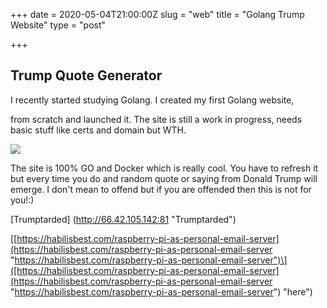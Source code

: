 +++
date = 2020-05-04T21:00:00Z
slug = "web"
title = "Golang Trump Website"
type = "post"

+++
## Trump Quote Generator

I recently started studying Golang. I created my first Golang website,

from scratch and launched it. The site is still a work in progress, needs basic stuff like certs and domain but WTH.

![](https://www.askideas.com/media/09/Cute-Baby-Smiley-Face-Funny-Image.jpg)

The site is 100% GO and Docker which is really cool. You have to refresh it but every time you do and random quote or saying from Donald Trump will emerge. I don't mean to offend but if you are offended then this is not for you!:)

\[Trumptarded\] (http://66.42.105.142:81 "Trumptarded")

\[[https://habilisbest.com/raspberry-pi-as-personal-email-server](https://habilisbest.com/raspberry-pi-as-personal-email-server "https://habilisbest.com/raspberry-pi-as-personal-email-server")\]([https://habilisbest.com/raspberry-pi-as-personal-email-server](https://habilisbest.com/raspberry-pi-as-personal-email-server "https://habilisbest.com/raspberry-pi-as-personal-email-server") "here")